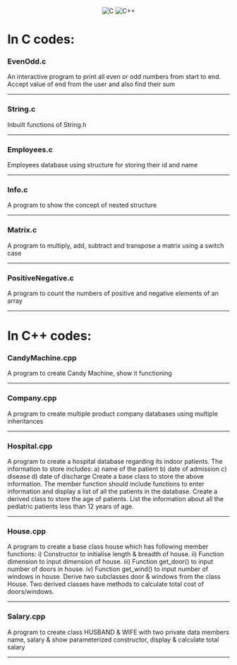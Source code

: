 <p align="center">
<img alt="C" src="https://img.shields.io/badge/c%20-%2300599C.svg?&style=for-the-badge&logo=c&logoColor=white"/>
<img alt="C++" src="https://img.shields.io/badge/c++%20-%2300599C.svg?&style=for-the-badge&logo=c%2B%2B&ogoColor=white"/>
</p>

# In C codes:
### EvenOdd.c
An interactive program to print all even or odd numbers from start to end. Accept value of end from the user and also find their sum<Hr>
### String.c
Inbuilt functions of String.h<hr>
### Employees.c
Employees database using structure for storing their id and name<hr>
### Info.c
A program to show the concept of nested structure<hr>
### Matrix.c
A program to multiply, add, subtract and transpose a matrix using a switch case<hr>
### PositiveNegative.c
A program to count the numbers of positive and negative elements of an array<hr>

# In C++ codes:
### CandyMachine.cpp
A program to create Candy Machine, show it functioning<hr>
### Company.cpp
A program to create multiple product company databases using multiple inheritances<hr>
### Hospital.cpp
A program to create a hospital database regarding its indoor patients. The information to store includes: 
a) name of the patient 
b) date of admission 
c) disease 
d) date of discharge
Create a base class to store the above information. The member function should include functions to enter information and display a list of all the patients in the database. Create a derived class to store the age of patients. List the information about all the pediatric patients less than 12 years of age.<hr>
### House.cpp
A program to create a base class house which has following member functions:
  i) Constructor to initialise length & breadth of house.
  ii) Function dimension to input dimension of house.
  iii) Function get_door()  to  input  number of doors in house.
  iv) Function get_wind() to input number of windows in house.
Derive two subclasses door & windows from the class House. Two derived classes have methods to calculate total cost of doors/windows.<hr>
### Salary.cpp
A program to create class HUSBAND & WIFE with two private data members name, salary & show parameterized constructor, display & calculate total salary<hr>

